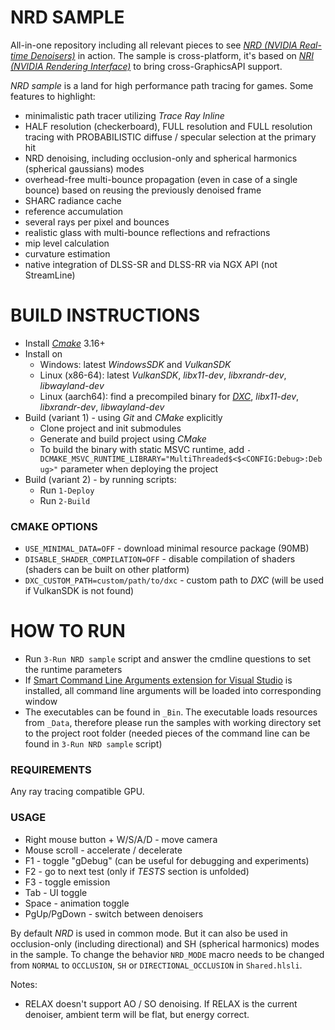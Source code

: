 # NRD SAMPLE

All-in-one repository including all relevant pieces to see [*NRD (NVIDIA Real-time Denoisers)*](https://github.com/NVIDIA-RTX/NRD) in action. The sample is cross-platform, it's based on [*NRI (NVIDIA Rendering Interface)*](https://github.com/NVIDIA-RTX/NRI) to bring cross-GraphicsAPI support.

*NRD sample* is a land for high performance path tracing for games. Some features to highlight:
- minimalistic path tracer utilizing *Trace Ray Inline*
- HALF resolution (checkerboard), FULL resolution and FULL resolution tracing with PROBABILISTIC diffuse / specular selection at the primary hit
- NRD denoising, including occlusion-only and spherical harmonics (spherical gaussians) modes
- overhead-free multi-bounce propagation (even in case of a single bounce) based on reusing the previously denoised frame
- SHARC radiance cache
- reference accumulation
- several rays per pixel and bounces
- realistic glass with multi-bounce reflections and refractions
- mip level calculation
- curvature estimation
- native integration of DLSS-SR and DLSS-RR via NGX API (not StreamLine)

# BUILD INSTRUCTIONS

- Install [*Cmake*](https://cmake.org/download/) 3.16+
- Install on
    - Windows: latest *WindowsSDK* and *VulkanSDK*
    - Linux (x86-64): latest *VulkanSDK*, *libx11-dev*, *libxrandr-dev*, *libwayland-dev*
    - Linux (aarch64): find a precompiled binary for [*DXC*](https://github.com/microsoft/DirectXShaderCompiler), *libx11-dev*, *libxrandr-dev*, *libwayland-dev*
- Build (variant 1) - using *Git* and *CMake* explicitly
    - Clone project and init submodules
    - Generate and build project using *CMake*
    - To build the binary with static MSVC runtime, add `-DCMAKE_MSVC_RUNTIME_LIBRARY="MultiThreaded$<$<CONFIG:Debug>:Debug>"` parameter when deploying the project
- Build (variant 2) - by running scripts:
    - Run `1-Deploy`
    - Run `2-Build`

### CMAKE OPTIONS

- `USE_MINIMAL_DATA=OFF` - download minimal resource package (90MB)
- `DISABLE_SHADER_COMPILATION=OFF` - disable compilation of shaders (shaders can be built on other platform)
- `DXC_CUSTOM_PATH=custom/path/to/dxc` - custom path to *DXC* (will be used if VulkanSDK is not found)

# HOW TO RUN

- Run `3-Run NRD sample` script and answer the cmdline questions to set the runtime parameters
- If [Smart Command Line Arguments extension for Visual Studio](https://marketplace.visualstudio.com/items?itemName=MBulli.SmartCommandlineArguments) is installed, all command line arguments will be loaded into corresponding window
- The executables can be found in `_Bin`. The executable loads resources from `_Data`, therefore please run the samples with working directory set to the project root folder (needed pieces of the command line can be found in `3-Run NRD sample` script)

### REQUIREMENTS

Any ray tracing compatible GPU.

### USAGE

- Right mouse button + W/S/A/D - move camera
- Mouse scroll - accelerate / decelerate
- F1 - toggle "gDebug" (can be useful for debugging and experiments)
- F2 - go to next test (only if *TESTS* section is unfolded)
- F3 - toggle emission
- Tab - UI toggle
- Space - animation toggle
- PgUp/PgDown - switch between denoisers

By default *NRD* is used in common mode. But it can also be used in occlusion-only (including directional) and SH (spherical harmonics) modes in the sample. To change the behavior `NRD_MODE` macro needs to be changed from `NORMAL` to `OCCLUSION`, `SH` or `DIRECTIONAL_OCCLUSION` in `Shared.hlsli`.

Notes:
- RELAX doesn't support AO / SO denoising. If RELAX is the current denoiser, ambient term will be flat, but energy correct.
